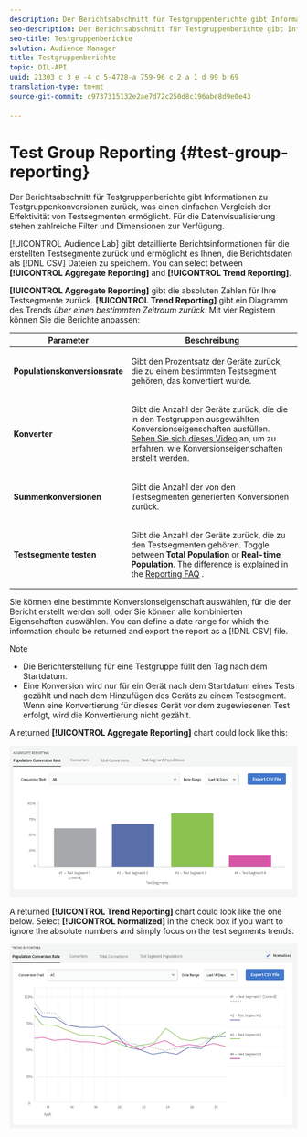 ```yaml
---
description: Der Berichtsabschnitt für Testgruppenberichte gibt Informationen zu Testgruppenkonversionen zurück, was einen einfachen Vergleich der Effektivität von Testsegmenten ermöglicht. Für die Datenvisualisierung stehen zahlreiche Filter und Dimensionen zur Verfügung.
seo-description: Der Berichtsabschnitt für Testgruppenberichte gibt Informationen zu Testgruppenkonversionen zurück, was einen einfachen Vergleich der Effektivität von Testsegmenten ermöglicht. Für die Datenvisualisierung stehen zahlreiche Filter und Dimensionen zur Verfügung.
seo-title: Testgruppenberichte
solution: Audience Manager
title: Testgruppenberichte
topic: DIL-API
uuid: 21303 c 3 e -4 c 5-4728-a 759-96 c 2 a 1 d 99 b 69
translation-type: tm+mt
source-git-commit: c9737315132e2ae7d72c250d8c196abe8d9e0e43

---
```



# Test Group Reporting {#test-group-reporting}

Der Berichtsabschnitt für Testgruppenberichte gibt Informationen zu Testgruppenkonversionen zurück, was einen einfachen Vergleich der Effektivität von Testsegmenten ermöglicht. Für die Datenvisualisierung stehen zahlreiche Filter und Dimensionen zur Verfügung.

[!UICONTROL Audience Lab] gibt detaillierte Berichtsinformationen für die erstellten Testsegmente zurück und ermöglicht es Ihnen, die Berichtsdaten als [!DNL CSV] Dateien zu speichern. You can select between **[!UICONTROL Aggregate Reporting]** and **[!UICONTROL Trend Reporting]**.

**[!UICONTROL Aggregate Reporting]** gibt die absoluten Zahlen für Ihre Testsegmente zurück. **[!UICONTROL Trend Reporting]** gibt ein Diagramm des Trends *über einen bestimmten Zeitraum zurück*. Mit vier Registern können Sie die Berichte anpassen:

<table id="table_446384AE9A36408A9C570CB7DB72C3D6"> 
 <thead> 
  <tr> 
   <th colname="col1" class="entry"> Parameter </th> 
   <th colname="col2" class="entry"> Beschreibung </th> 
  </tr> 
 </thead>
 <tbody> 
  <tr> 
   <td colname="col1"> <p> <b><span class="uicontrol"> Populationskonversionsrate</span></b> </p> </td> 
   <td colname="col2"> <p>Gibt den Prozentsatz der Geräte zurück, die zu einem bestimmten Testsegment gehören, das konvertiert wurde. </p> </td> 
  </tr> 
  <tr> 
   <td colname="col1"> <p> <b><span class="uicontrol"> Konverter</span></b> </p> </td> 
   <td colname="col2"> <p>Gibt die Anzahl der Geräte zurück, die die in den Testgruppen ausgewählten Konversionseigenschaften ausfüllen. <a href="https://helpx.adobe.com/audience-manager/kt/using/creating-conversion-traits-feature-video-use.html" format="https" scope="external"> Sehen Sie sich dieses Video</a> an, um zu erfahren, wie Konversionseigenschaften erstellt werden. </p> </td> 
  </tr> 
  <tr> 
   <td colname="col1"> <p> <b><span class="uicontrol"> Summenkonversionen</span></b> </p> </td> 
   <td colname="col2"> <p>Gibt die Anzahl der von den Testsegmenten generierten Konversionen zurück. </p> </td> 
  </tr> 
  <tr> 
   <td colname="col1"> <p> <b><span class="uicontrol"> Testsegmente testen</span></b> </p> </td> 
   <td colname="col2"> <p>Gibt die Anzahl der Geräte zurück, die zu den Testsegmenten gehören. Toggle between <b><span class="uicontrol"> Total Population</span></b> or <b><span class="uicontrol"> Real-time Population</span></b>. The difference is explained in the <a href="../../faq/faq-reporting.md"> Reporting FAQ</a> . </p> </td>
  </tr>
 </tbody>
</table>

Sie können eine bestimmte Konversionseigenschaft auswählen, für die der Bericht erstellt werden soll, oder Sie können alle kombinierten Eigenschaften auswählen. You can define a date range for which the information should be returned and export the report as a [!DNL CSV] file.

>[!NOTE]
>
>* Die Berichterstellung für eine Testgruppe füllt den Tag nach dem Startdatum.
>* Eine Konversion wird nur für ein Gerät nach dem Startdatum eines Tests gezählt und nach dem Hinzufügen des Geräts zu einem Testsegment. Wenn eine Konvertierung für dieses Gerät vor dem zugewiesenen Test erfolgt, wird die Konvertierung nicht gezählt.


A returned **[!UICONTROL Aggregate Reporting]** chart could look like this:

![](assets/aggregate-reporting.PNG)

A returned **[!UICONTROL Trend Reporting]** chart could look like the one below. Select **[!UICONTROL Normalized]** in the check box if you want to ignore the absolute numbers and simply focus on the test segments trends.

![](assets/trend-reporting.PNG)